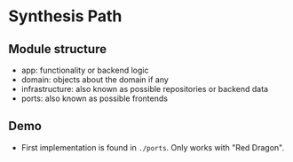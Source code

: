 # Synthesis Path
## Module structure
* app: functionality or backend logic
* domain: objects about the domain if any
* infrastructure: also known as possible repositories or backend data
* ports: also known as possible frontends

## Demo
* First implementation is found in `./ports`. Only works with "Red Dragon".